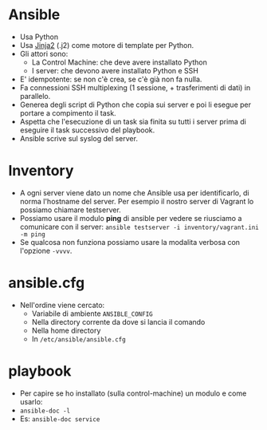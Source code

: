 # Ansible
* Usa Python
* Usa [Jinja2](http://oreil.ly/LAXa7) (.j2) come motore di template per Python.
* Gli attori sono:
  * La Control Machine: che deve avere installato Python
  * I server: che devono avere installato Python e SSH
* E' idempotente: se non c'è crea, se c'è già non fa nulla.
* Fa connessioni SSH multiplexing (1 sessione, + trasferimenti di dati) in parallelo.
* Generea degli script di Python che copia sui server e poi li esegue per portare a compimento il task.
* Aspetta che l'esecuzione di un task sia finita su tutti i server prima di eseguire il task successivo del playbook.
* Ansible scrive sul syslog del server. 


# Inventory
* A ogni server viene dato un nome che Ansible usa per identificarlo, di norma l'hostname del server. Per esempio il 
  nostro server di Vagrant lo possiamo chiamare testserver.
* Possiamo usare il modulo __ping__ di ansible per vedere se riusciamo a comunicare con il server: `ansible testserver -i inventory/vagrant.ini -m ping`
* Se qualcosa non funziona possiamo usare la modalita verbosa con l'opzione `-vvvv`.

# ansible.cfg
* Nell'ordine viene cercato:
  * Variabile di ambiente `ANSIBLE_CONFIG`
  * Nella directory corrente da dove si lancia il comando
  * Nella home directory
  * In `/etc/ansible/ansible.cfg`

# playbook
* Per capire se ho installato (sulla control-machine) un modulo e come usarlo: 
 * `ansible-doc -l`
 * Es: `ansible-doc service`